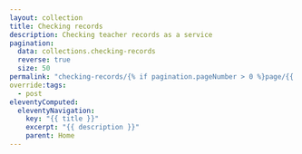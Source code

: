 ```yaml
---
layout: collection
title: Checking records
description: Checking teacher records as a service
pagination:
  data: collections.checking-records
  reverse: true
  size: 50
permalink: "checking-records/{% if pagination.pageNumber > 0 %}page/{{ pagination.pageNumber + 1 }}{% endif %}/"
override:tags:
  - post
eleventyComputed:
  eleventyNavigation:
    key: "{{ title }}"
    excerpt: "{{ description }}"
    parent: Home
---
```

